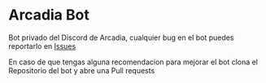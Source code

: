 # Arcadia Bot

Bot privado del Discord de Arcadia, cualquier bug en el bot puedes reportarlo en [Issues](https://github.com/ArcadiaRolePlay/Arcadia-Bot/issues)  

En caso de que tengas alguna recomendacion para mejorar el bot clona el Repositorio del bot y abre una Pull requests
